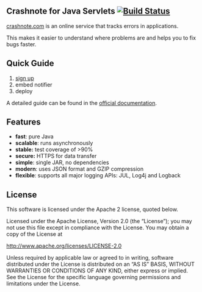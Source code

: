 ## Crashnote for Java Servlets [![Build Status](https://secure.travis-ci.org/crashnote/crashnote-java.png)](http://travis-ci.org/crashnote/crashnote-java)

[crashnote.com](https://www.crashnote.com) is an online service that tracks errors in applications.

This makes it easier to understand where problems are and helps you to fix bugs faster.


## Quick Guide

1. [sign up](https://www.crashnote.com)
2. embed notifier
3. deploy

A detailed guide can be found in the [official documentation](https://www.crashnote.com/docs).


## Features

- **fast**: pure Java
- **scalable**: runs asynchronously
- **stable:** test coverage of >90%
- **secure:** HTTPS for data transfer
- **simple**: single JAR, no dependencies
- **modern**: uses JSON format and GZIP compression
- **flexible**: supports all major logging APIs: JUL, Log4j and Logback


## License

This software is licensed under the Apache 2 license, quoted below.

Licensed under the Apache License, Version 2.0 (the “License”); you may not
use this file except in compliance with the License. You may obtain a copy of
the License at

http://www.apache.org/licenses/LICENSE-2.0

Unless required by applicable law or agreed to in writing, software
distributed under the License is distributed on an “AS IS” BASIS, WITHOUT
WARRANTIES OR CONDITIONS OF ANY KIND, either express or implied. See the
License for the specific language governing permissions and limitations under
the License.